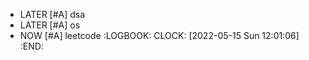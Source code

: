 - LATER [#A] dsa
- LATER [#A] os
- NOW [#A] leetcode
  :LOGBOOK:
  CLOCK: [2022-05-15 Sun 12:01:06]
  :END: